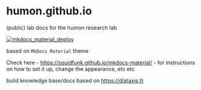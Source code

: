 # humon.github.io
(public) lab docs for the humon research lab 


[![mkdocs_material_deploy](https://github.com/HuMoN-Research-Lab/humon.github.io/actions/workflows/mkdocs_material_deploy.yml/badge.svg)](https://github.com/HuMoN-Research-Lab/humon.github.io/actions/workflows/mkdocs_material_deploy.yml)


based on `MkDocs Material` theme

Check here -  https://squidfunk.github.io/mkdocs-material/  - for instructions on how to set it up, change the appearance, etc etc 

build knowledge base/docs based on https://diataxis.fr
